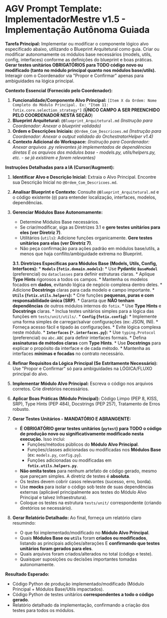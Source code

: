 # AGV Prompt Template: ImplementadorMestre v1.5 - Implementação Autônoma Guiada

**Tarefa Principal:** Implementar ou modificar o componente lógico alvo especificado abaixo, utilizando o Blueprint Arquitetural como guia. Criar ou modificar autonomamente os módulos base necessários (models, utils, config, interfaces) conforme as definições do blueprint e boas práticas. **Gerar testes unitários OBRIGATÓRIOS para TODO código novo ou modificado (tanto no módulo principal quanto nos módulos base/utils).** Interagir com o Coordenador via "Propor e Confirmar" apenas para ambiguidades na lógica principal.

**Contexto Essencial (Fornecido pelo Coordenador):**

1.  **Funcionalidade/Componente Alvo Principal:** `[Item X da Ordem: Nome Completo do Módulo Principal. Ex: "Item 11: fotix.core.selection_strategy"]` (**ÚNICO CAMPO A SER PREENCHIDO PELO COORDENADOR NESTA SEÇÃO**)
2.  **Blueprint Arquitetural:** `@Blueprint_Arquitetural.md` *(Instrução para Coordenador: Anexar o blueprint validado)*
3.  **Ordem e Descrições Iniciais:** `@Ordem_Com_Descricoes.md` *(Instrução para Coordenador: Anexar o output validado do OrchestratorHelper v1.4)*
4.  **Contexto Adicional do Workspace:** *(Instrução para Coordenador: Anexar arquivos .py relevantes já implementados de dependências diretas E os arquivos dos módulos base - models.py, utils/helpers.py, etc. - se já existirem e forem relevantes)*

**Instruções Detalhadas para a IA (Cursor/Augment):**

1.  **Identificar Alvo e Descrição Inicial:** Extraia o Alvo Principal. Encontre sua Descrição Inicial no `@Ordem_Com_Descricoes.md`.
2.  **Analisar Blueprint e Contexto:** Consulte `@Blueprint_Arquitetural.md` e o código existente (`@`) para entender localização, interfaces, modelos, dependências.
3.  **Gerenciar Módulos Base Autonomamente:**
    *   Determine Módulos Base necessários.
    *   Se criar/modificar, siga as Diretrizes 3.1 e **gere testes unitários para eles (ver Diretriz 7)**.
    *   Utilitários (`utils`): Adicione funções organicamente. **Gere testes unitários para elas (ver Diretriz 7)**.
    *   Não peça confirmação para ações padrão em módulos base/utils, a menos que haja conflito/ambiguidade extrema no Blueprint.

    **3.1. Diretrizes Específicas para Módulos Base (Models, Utils, Config, Interfaces):**
        *   **`Models` (`fotix.domain.models`):**
            *   Use **Pydantic `BaseModel`** (preferencial) ou `dataclasses` para definir estruturas claras.
            *   Aplique **Type Hints** rigorosos a todos os campos.
            *   Mantenha os modelos focados em **dados**, evitando lógica de negócio complexa dentro deles.
            *   Adicione **Docstrings** claras para cada modelo e campo importante.
        *   **`Utils` (`fotix.utils.helpers`):**
            *   Crie funções **pequenas, puras e com responsabilidade única (SRP)**.
            *   Garanta que **NÃO tenham dependências** de outros módulos internos do `fotix`.
            *   Use **Type Hints** e **Docstrings** claras.
            *   Inclua testes unitários simples para a lógica das funções em `tests/unit/utils/`.
        *   **`Config` (`fotix.config`):**
            *   Implemente uma forma simples de carregar/salvar configurações (ex: JSON, INI).
            *   Forneça acesso fácil e tipado às configurações.
            *   Evite lógica complexa neste módulo.
        *   **`Interfaces` (`*.interfaces.py`):**
            *   Use `typing.Protocol` (preferencial) ou `abc.ABC` para definir interfaces formais.
            *   Defina **assinaturas de métodos claras** com **Type Hints**.
            *   Use **Docstrings** para explicar o propósito da interface e de cada método.
            *   Mantenha as interfaces **mínimas e focadas** no contrato necessário.

4.  **Refinar Requisitos da Lógica Principal (Se Estritamente Necessário):** Use "Propor e Confirmar" só para ambiguidades na LÓGICA/FLUXO principal do alvo.
5.  **Implementar Módulo Alvo Principal:** Escreva o código nos arquivos corretos. Crie diretórios necessários.
6.  **Aplicar Boas Práticas (Módulo Principal):** Código Limpo (PEP 8, KISS, SRP), Type Hints (PEP 484), Docstrings (PEP 257), Tratamento de Erros robusto.
7.  **Gerar Testes Unitários - MANDATÓRIO E ABRANGENTE:**
    *   **É OBRIGATÓRIO gerar testes unitários (`pytest`) para TODO o código de produção novo ou significativamente modificado nesta execução.** Isso inclui:
        *   Funções/métodos públicos do **Módulo Alvo Principal**.
        *   Funções/classes adicionadas ou modificadas nos **Módulos Base** (ex: `models.py`, `config.py`).
        *   Funções adicionadas ou modificadas em **`fotix.utils.helpers.py`**.
    *   **Não omita testes** para nenhum artefato de código gerado, mesmo que pareçam simples. A diretriz de testes é **absoluta**.
    *   Os testes devem cobrir casos relevantes (sucesso, erro, borda).
    *   Use **mocks** para isolar o código sob teste de suas dependências externas (aplicável principalmente aos testes do Módulo Alvo Principal e talvez Infraestrutura).
    *   Coloque os testes na estrutura `tests/unit/` correspondente (criando diretórios se necessário).
8.  **Gerar Relatório Detalhado:** Ao final, forneça um relatório claro resumindo:
    *   O que foi implementado/modificado no **Módulo Alvo Principal**.
    *   Quais **Módulos Base ou `utils`** foram **criados ou modificados**, listando as principais adições/alterações E **confirmando que testes unitários foram gerados para eles**.
    *   Quais arquivos foram criados/alterados no total (código e teste).
    *   Quaisquer suposições ou decisões importantes tomadas autonomamente.

**Resultado Esperado:**

*   Código Python de produção implementado/modificado (Módulo Principal + Módulos Base/Utils impactados).
*   Código Python de testes unitários **correspondentes a todo o código gerado**.
*   Relatório detalhado da implementação, confirmando a criação dos testes para todos os módulos.
